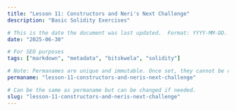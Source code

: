```yaml
---
title: "Lesson 11: Constructors and Neri's Next Challenge"
description: "Basic Solidity Exercises"

# This is the date the document was last updated.  Format: YYYY-MM-DD.
date: "2025-06-30"

# For SEO purposes
tags: ["markdown", "metadata", "bitskwela", "solidity"]

# Note: Permanames are unique and immutable. Once set, they cannot be changed.  You may change the filename but not this.
permaname: "lesson-11-constructors-and-neris-next-challenge"

# Can be the same as permaname but can be changed if needed.
slug: "lesson-11-constructors-and-neris-next-challenge"
---
```

